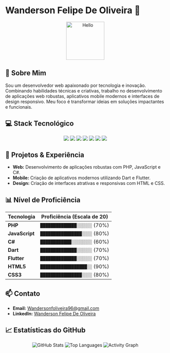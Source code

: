 # Wanderson Felipe De Oliveira 👋

<div align="center">
  <img src="https://media.giphy.com/media/hvRJCLFzcasrR4ia7z/giphy.gif" width="120" alt="Hello">
</div>

## 🚀 Sobre Mim
Sou um desenvolvedor web apaixonado por tecnologia e inovação. Combinando habilidades técnicas e criativas, trabalho no desenvolvimento de aplicações web robustas, aplicativos mobile modernos e interfaces de design responsivo. Meu foco é transformar ideias em soluções impactantes e funcionais.

## 💻 Stack Tecnológico
<div align="center">
  <img src="https://img.shields.io/badge/PHP-777BB4?style=for-the-badge&logo=php&logoColor=white">
  <img src="https://img.shields.io/badge/JavaScript-F7DF1E?style=for-the-badge&logo=javascript&logoColor=black">
  <img src="https://img.shields.io/badge/C%23-239120?style=for-the-badge&logo=csharp&logoColor=white">
  <img src="https://img.shields.io/badge/Dart-0175C2?style=for-the-badge&logo=dart&logoColor=white">
  <img src="https://img.shields.io/badge/Flutter-02569B?style=for-the-badge&logo=flutter&logoColor=white">
  <img src="https://img.shields.io/badge/HTML5-E34F26?style=for-the-badge&logo=html5&logoColor=white">
  <img src="https://img.shields.io/badge/CSS3-1572B6?style=for-the-badge&logo=css3&logoColor=white">
</div>

## 🔧 Projetos & Experiência
- **Web:** Desenvolvimento de aplicações robustas com PHP, JavaScript e C#.
- **Mobile:** Criação de aplicativos modernos utilizando Dart e Flutter.
- **Design:** Criação de interfaces atrativas e responsivas com HTML e CSS.

## 📊 Nível de Proficiência

| Tecnologia     | Proficiência (Escala de 20)       |
|----------------|-----------------------------------|
| **PHP**        | `██████████████░░░░░░` (70%)       |
| **JavaScript** | `████████████████░░░░` (80%)       |
| **C#**         | `████████████░░░░░░░░` (60%)       |
| **Dart**       | `██████████████░░░░░░` (70%)       |
| **Flutter**    | `██████████████░░░░░░` (70%)       |
| **HTML5**      | `██████████████████░░` (90%)       |
| **CSS3**       | `████████████████░░░░` (80%)       |

## 📫 Contato
- **Email:** [Wandersonfoliveira96@gmail.com](mailto:Wandersonfoliveira96@gmail.com)
- **LinkedIn:** [Wanderson Felipe De Oliveira](https://www.linkedin.com/in/wandersonfelipedeoliveira)

## 📈 Estatísticas do GitHub

<div align="center">
  <img src="https://github-readme-stats.vercel.app/api?username=SeuUsuario&show_icons=true&theme=radical" alt="GitHub Stats">
  <img src="https://github-readme-stats.vercel.app/api/top-langs/?username=SeuUsuario&layout=compact&theme=radical" alt="Top Languages">
  <img src="https://github-readme-activity-graph.cyclic.app/graph?username=SeuUsuario&theme=react-dark" alt="Activity Graph">
</div>
